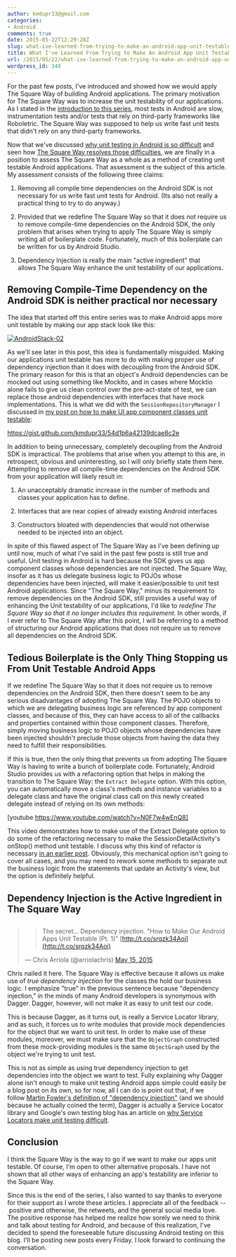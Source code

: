 ```yaml
---
author: kmdupr33@gmail.com
categories:
- Android
comments: true
date: 2015-05-22T12:29:28Z
slug: what-ive-learned-from-trying-to-make-an-android-app-unit-testable
title: What I've Learned From Trying to Make An Android App Unit Testable
url: /2015/05/22/what-ive-learned-from-trying-to-make-an-android-app-unit-testable/
wordpress_id: 349
---
```


For the past few posts, I've introduced and showed how we would apply The Square Way of building Android applications. The primary motivation for The Square Way was to increase the unit testability of our applications. As I stated in the [introduction to this series](http://philosophicalhacker.com/2015/04/10/against-android-unit-tests/), most tests in Android are slow, instrumentation tests and/or tests that rely on third-party frameworks like Roboletric. The Square Way was supposed to help us write fast unit tests that didn't rely on any third-party frameworks.

Now that we've discussed [why unit testing in Android is so difficult](http://philosophicalhacker.com/2015/04/17/why-android-unit-testing-is-so-hard-pt-1/) and seen how [The Square Way resolves those difficulties](http://philosophicalhacker.com/2015/05/01/how-to-make-our-android-apps-unit-testable-pt-1/), we are finally in a position to assess The Square Way as a whole as a method of creating unit testable Android applications. That assessment is the subject of this article. My assessment consists of the following three claims:



	
  1. Removing all compile time dependencies on the Android SDK is not necessary for us write fast unit tests for Android. (Its also not really a practical thing to try to do anyway.)

	
  2. Provided that we redefine The Square Way so that it does not require us to remove compile-time dependencies on the Android SDK, the only problem that arises when trying to apply The Square Way is simply writing all of boilerplate code. Fortunately, much of this boilerplate can be written for us by Android Studio.

	
  3. Dependency Injection is really the main "active ingredient" that allows The Square Way enhance the unit testability of our applications.


<!--more-->


## Removing Compile-Time Dependency on the Android SDK is neither practical nor necessary


The idea that started off this entire series was to make Android apps more unit testable by making our app stack look like this:

[![AndroidStack-02](http://www.philosophicalhacker.com/wp-content/uploads/2015/04/androidstack-02.png)](http://www.philosophicalhacker.com/wp-content/uploads/2015/04/androidstack-02.png)

As we'll see later in this post, this idea is fundamentally misguided. Making our applications unit testable has more to do with making proper use of dependency injection than it does with decoupling from the Android SDK. The primary reason for this is that an object's Android dependencies can be mocked out using something like Mockito, and in cases where Mocktio alone fails to give us clean control over the pre-act-state of test, we can replace those android dependencies with interfaces that have mock implementations. This is what we did with the `SessionRepositoryManager` I discussed in [my post on how to make UI app component classes unit testable](http://philosophicalhacker.com/2015/05/08/how-to-make-our-android-apps-unit-testable-pt-2/):

https://gist.github.com/kmdupr33/54d1b6a42139dcae8c2e

In addition to being unnecessary, completely decoupling from the Android SDK is impractical. The problems that arise when you attempt to this are, in retrospect, obvious and uninteresting, so I will only briefly state them here. Attempting to remove all compile-time dependencies on the Android SDK from your application will likely result in:



	
  1. An unacceptably dramatic increase in the number of methods and classes your application has to define.

	
  2. Interfaces that are near copies of already existing Android interfaces

	
  3. Constructors bloated with dependencies that would not otherwise needed to be injected into an object.


In spite of this flawed aspect of The Square Way as I've been defining up until now, much of what I've said in the past few posts is still true and useful. Unit testing in Android is hard because the SDK gives us app component classes whose dependencies are not injected. The Square Way, insofar as it has us delegate business logic to POJOs whose dependencies have been injected, will make it easier/possible to unit test Android applications. Since "The Square Way," minus its requirement to remove dependencies on the Android SDK, still provides a useful way of enhancing the Unit testability of our applications, I'd like to _redefine The Square Way so that it no longer includes this requirement_. In other words, if I ever refer to The Square Way after this point, I will be referring to a method of structuring our Android applications that does not require us to remove all dependencies on the Android SDK.


## Tedious Boilerplate is the Only Thing Stopping us From Unit Testable Android Apps


If we redefine The Square Way so that it does not require us to remove dependencies on the Android SDK, then there doesn't seem to be any serious disadvantages of adopting The Square Way. The POJO objects to which we are delegating business logic are referenced by app component classes, and because of this, they can have access to all of the callbacks and properties contained within those component classes. Therefore, simply moving business logic to POJO objects whose dependencies have been injected shouldn't preclude those objects from having the data they need to fulfill their responsibilities.

If this is true, then the only thing that prevents us from adopting The Square Way is having to write a bunch of boilerplate code. Fortunately, Android Studio provides us with a refactoring option that helps in making the transition to The Square Way: the `Extract Delegate` option. With this option, you can automatically move a class's methods and instance variables to a delegate class and have the original class call on this newly created delegate instead of relying on its own methods:

[youtube https://www.youtube.com/watch?v=N0F7w4wEnQ8]

This video demonstrates how to make use of the Extract Delegate option to do some of the refactoring necessary to make the SessionDetailActivity's onStop() method unit testable. I discuss why this kind of refactor is necessary [in an earlier post](http://philosophicalhacker.com/2015/05/08/how-to-make-our-android-apps-unit-testable-pt-2/). Obviously, this mechanical option isn't going to cover all cases, and you may need to rework some methods to separate out the business logic from the statements that update an Activity's view, but the option is definitely helpful.


## Dependency Injection is the Active Ingredient in The Square Way




## 




<blockquote>

> 
> The secret... Dependency injection. "How to Make Our Android Apps Unit Testable (Pt. 1)" [http://t.co/srqzk34Aoi](http://t.co/srqzk34Aoi)
> 
> 
— Chris Arriola (@arriolachris) [May 15, 2015](https://twitter.com/arriolachris/status/599232312492982273)</blockquote>



Chris nailed it here. The Square Way is effective because it allows us make use of _true dependency injection_ for the classes the hold our business logic. I emphasize "true" in the previous sentence because "dependency injection," in the minds of many Android developers is synonymous with Dagger. Dagger, however, will not make it as easy to unit test our code.

This is because Dagger, as it turns out, is really a Service Locator library, and as such, it forces us to write modules that provide mock dependencies for the object that we want to unit test. In order to make use of these modules, moreover, we must make sure that the `ObjectGraph` constructed from these mock-providing modules is the same `ObjectGraph` used by the object we're trying to unit test.

This is not as simple as using true dependency injection to get dependencies into the object we want to test. Fully explaining why Dagger alone isn't enough to make unit testing Android apps simple could easily be a blog post on its own, so for now, all I can do is point out that, if we follow [Martin Fowler's definition of "dependency injection"](http://martinfowler.com/articles/injection.html#InversionOfControl) (and we should because he actually coined the term), Dagger is actually a Service Locator library and Google's own testing blog has an article on [why Service Locators make unit testing difficult](http://misko.hevery.com/code-reviewers-guide/flaw-brittle-global-state-singletons/).


## Conclusion


I think the Square Way is the way to go if we want to make our apps unit testable. Of course, I'm open to other alternative proposals. I have not shown that all other ways of enhancing an app's testability are inferior to the Square Way.

Since this is the end of the series, I also wanted to say thanks to everyone for their support as I wrote these articles. I appreciate all of the feedback -- positive and otherwise, the retweets, and the general social media love. The positive response has helped me realize how sorely we need to think and talk about testing for Android, and because of this realization, I've decided to spend the foreseeable future discussing Android testing on this blog. I'll be posting new posts every Friday. I look forward to continuing the conversation.
